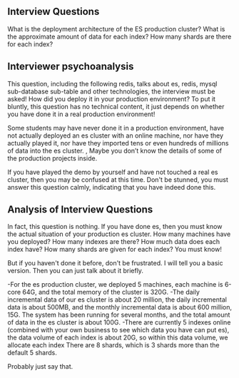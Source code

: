 ## Interview Questions

What is the deployment architecture of the ES production cluster? What is the approximate amount of data for each index? How many shards are there for each index?

## Interviewer psychoanalysis

This question, including the following redis, talks about es, redis, mysql sub-database sub-table and other technologies, the interview must be asked! How did you deploy it in your production environment? To put it bluntly, this question has no technical content, it just depends on whether you have done it in a real production environment!

Some students may have never done it in a production environment, have not actually deployed an es cluster with an online machine, nor have they actually played it, nor have they imported tens or even hundreds of millions of data into the es cluster. , Maybe you don’t know the details of some of the production projects inside.

If you have played the demo by yourself and have not touched a real es cluster, then you may be confused at this time. Don't be stunned, you must answer this question calmly, indicating that you have indeed done this.

## Analysis of Interview Questions

In fact, this question is nothing. If you have done es, then you must know the actual situation of your production es cluster. How many machines have you deployed? How many indexes are there? How much data does each index have? How many shards are given for each index? You must know!

But if you haven't done it before, don't be frustrated. I will tell you a basic version. Then you can just talk about it briefly.

-For the es production cluster, we deployed 5 machines, each machine is 6-core 64G, and the total memory of the cluster is 320G.
-The daily incremental data of our es cluster is about 20 million, the daily incremental data is about 500MB, and the monthly incremental data is about 600 million, 15G. The system has been running for several months, and the total amount of data in the es cluster is about 100G.
-There are currently 5 indexes online (combined with your own business to see which data you have can put es), the data volume of each index is about 20G, so within this data volume, we allocate each index There are 8 shards, which is 3 shards more than the default 5 shards.

Probably just say that.